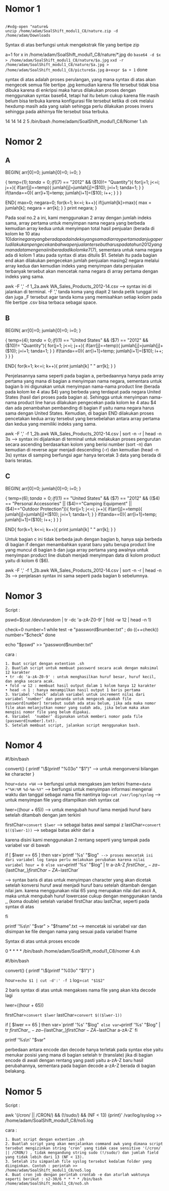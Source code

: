 # Nomor 1

```/#!/bin/bash

/#xdg-open "nature&
unzip /home/adam/SoalShift_modul1_C8/nature.zip -d /home/adam/Downloads
```

Syntax di atas berfungsi untuk mengekstrak file yang bertipe zip

a=1
for x in /home/adam/SoalShift_modul1_C8/nature/*.jpg
do
`base64 -d $x > /home/adam/SoalShift_modul1_C8/nature/$a.jpg`
`xxd -r /home/adam/SoalShift_modul1_C8/nature/$a.jpg > /home/adam/SoalShift_modul1_C8/picture$a.jpg`
a=`expr $a + 1`
done

syntax di atas adalah proses perulangan, yang mana syntax di atas akan mengecek semua file bertipe .jpg kemudian karena file tersebut tidak bisa dibuka karena di enkripsi maka harus dilakukan proses dengan menggunakan syntax base64, tetapi hal itu belum cukup karena file masih belum bisa terbuka karena konfigurasi file tersebut ketika di cek melalui hexdump masih ada yang salah sehingga perlu dilakukan proses invers sehingga pada akhirnya file tersebut bisa terbuka.

14 14 14 2 5 /bin/bash /home/adam/SoalShift_modul1_C8/Nomer 1.sh


# Nomor 2
## A
BEGIN{
   arr[0]=0;
   jumlah[0]=0;
   i=0;
}

{
   temp=($1);
   tanda=0;
   if(($7) == "2012" && ($10)!= "Quantity"){
	   for(j=1; j<=i; j++){
	      if(arr[j]==temp){
		 jumlah[j]=jumlah[j]+($10);
		 j=i+1;
		 tanda=1;
	      }
	   }
	   if(tanda==0){
	      arr[i+1]=temp;
	      jumlah[i+1]=($10);
	      i++;
	   }
   }
}

END{
   max=0;
   negara=0;
   for(k=1; k<=i; k++){
      if(jumlah[k]>max){
	 max = jumlah[k];
	 negara = arr[k];
      }
   }
   print negara;
}

   Pada soal no.2 a ini, kami menggunakan 2 array dengan jumlah indeks sama, array pertama untuk menyimpan nama negara yang berbeda kemudian array kedua untuk menyimpan total hasil penjualan (berada di kolom ke 10 atau $10) dari negara yang berada pada indeks yang sama di array pertama dan juga perlu dilakukan pengecekan bahwa penjualan tersebut harus pada tahun 2012 yang mana data mengenai ini berada di kolom ke 7($7), sementara untuk nama negara ada di kolom 1 atau pada syntax di atas ditulis $1. Setelah itu pada bagian end akan dilakukan pengecekan jumlah penjualan masing2 negara melalui array kedua dan kemudian indeks yang menyimpan data penjualan terbanyak tersebut akan mencetak nama negara di array pertama dengan indeks yang sama.

awk -F ',' -f 1_2a.awk WA_Sales_Products_2012-14.csv --> syntax ini di jalankan di terminal. -F ',' tanda koma yang diapit 2 tanda petik tunggal ini dan juga _F tersebut agar tanda koma yang memisahkan setiap kolom pada file bertipe .csv bisa terbaca sebagai space. 

## B

BEGIN{
   arr[0]=0;
   jumlah[0]=0;
   i=0;
}

{
   temp=($4);
   tanda=0;
   if(($1) == "United States" && ($7) == "2012" && ($10)!= "Quantity"){
	   for(j=1; j<=i; j++){
	      if(arr[j]==temp){
		 jumlah[j]=jumlah[j]+($10);
		 j=i+1;
		 tanda=1;
	      }
	   }
	   if(tanda==0){
	      arr[i+1]=temp;
	      jumlah[i+1]=($10);
	      i++;
	   }
   }
}

END{
   for(k=1; k<=i; k++){
      print jumlah[k] " " arr[k];
   }
}

   Penjelasannya sama seperti pada bagian a, perbedaannya hanya pada array pertama yang mana di bagian a menyimpan nama negara, sementara untuk bagian b ini digunakan untuk menyimpan nama-nama product line (berada pada kolom ke 4 atau $4) yang berbeda yang terdapat pada negara United States (hasil dari proses pada bagian a). Sehingga untuk menyimpan nama-nama product line harus dilakukan pengecekan pada kolom ke 4 atau $4 dan ada penambahan pembanding di bagian if yaitu nama negara harus sama dengan United States. Kemudian, di bagian END dilakukan proses pencetakan kedua array tersebut yang bersebelahan antara array pertama dan kedua yang memiliki indeks yang sama.

awk -F ',' -f 1_2b.awk WA_Sales_Products_2012-14.csv | sort -n -r | head -n 3s --> syntax ini dijalankan di terminal untuk melakukan proses pengurutan secara ascending berdasarkan kolom yang berisi number (sort -n) dan kemudian di reverse agar menjadi descending (-r) dan kemudian (head -n 3s) syntax di samping berfungsi agar hanya tercetak 3 data yang berada di baris teratas.

## C
BEGIN{
   arr[0]=0;
   jumlah[0]=0;
   i=0;
}

{
   temp=($6);
   tanda=0;
   if(($1) == "United States" && ($7) == "2012" && (($4) == "Personal Accessories" || ($4)=="Camping Equipment" || ($4)=="Outdoor Protection")){
	   for(j=1; j<=i; j++){
	      if(arr[j]==temp){
		 jumlah[j]=jumlah[j]+($10);
		 j=i+1;
		 tanda=1;
	      }
	   }
	   if(tanda==0){
	      arr[i+1]=temp;
	      jumlah[i+1]=($10);
	      i++;
	   }
   }
}

END{
   for(k=1; k<=i; k++){
      print jumlah[k] " " arr[k];
   }
}

   Untuk bagian c ini tidak berbeda jauh dengan bagian b, hanya saja berbeda di bagian if dengan menambahkan syarat baru yaitu berupa product line yang muncul di bagian b dan juga array pertama yang awalnya untuk menyimpan product line diubah menjadi menyimpan data di kolom product yaitu di kolom 6 ($6).

awk -F ',' -f 1_2b.awk WA_Sales_Products_2012-14.csv | sort -n -r | head -n 3s --> penjelasan syntax ini sama seperti pada bagian b sebelumnya.

# Nomor 3
Script :

pswd=$(cat /dev/urandom | tr -dc 'a-zA-Z0-9' | fold -w 12 | head -n 1)

check=0
number=1
while test -e "password$number.txt" ;
do ((++check))
number="$check"
done

echo "$pswd" >> "password$number.txt"

cara :

    1. Buat script dengan extention .sh 
    2. Buatlah script untuk membuat password secara acak dengan maksimal 12 karakter 
    • tr -dc 'a-zA-Z0-9' : untuk menghasilkan huruf besar, huruf kecil, dan angka secara acak.
    • fold -w 12 : membuat hasil output dalam 1 kolom hanya 12 karakter
    • head -n 1 : hanya menampilkan hasil output 1 baris pertama
    3. Variabel ‘check’ adalah variabel untuk increment nilai dari variabel ‘number’ dan penanda untuk mengecek apakah file password[number] tersebut sudah ada atau belum, jika ada maka nomor file akan melanjutkan nomor yang sudah ada, jika belum maka akan mengisi nomor file yang belum dipakai. 
    4. Variabel  ‘number’ digunakan untuk memberi nomor pada file (password[number].txt).
    5. Setelah membuat script, jalankan script menggunakan bash.



# Nomor 4
#!/bin/bash

convert() {
    printf "\\$(printf "%03o" "$1")" --> untuk mengonversi bilangan ke character
}

hour=`date +%H` --> berfungsi untuk mengakses jam terkini
fname=`date +"%H:%M %d-%m-%Y"` --> berfungsi untuk menyimpan informasi mengenai waktu dan tanggal sebagai nama file nantinya
log=`cat /var/log/syslog` --> untuk menyimpan file yang ditampilkan oleh syntax cat

lwer=$(($hour + 65)) --> untuk mengubah huruf lama menjadi huruf baru setelah ditambah dengan jam terkini

firstChar=`convert $lwer` --> sebagai batas awal sampai z 
lastChar=`convert $(($lwer-1))` --> sebagai batas akhir dari a

karena disini kami menggunakan 2 rentang seperti yang tampak pada variabel var di bawah

if [ $lwer == 65 ]
then
    var=`printf '%s' "$log"` --> proses mencetak isi dari variabel log tanpa perlu melakukan perubahan karena nilai variabel hour = 0
else
    var=`printf '%s' "$log" | tr a-zA-Z ${firstChar,,}-za-${lastChar,,}$firstChar-ZA-$lastChar` 

--> syntax baris di atas untuk menyimpan character yang akan dicetak setelah konversi huruf awal menjadi huruf baru setelah ditambah dengan nilai jam. karena menggunakan nilai 65 yang merupakan nilai dari ascii A, maka untuk mengubah huruf lowercase cukup dengan menggunakan tanda ,, (koma double) setelah variabel firstChar atau lastChar, seperti pada syntax di atas

fi

printf '%s\n' "$var" > "$fname".txt --> mencetak isi variabel var dan disimpan ke file dengan nama yang sesuai pada variabel fname

Syntax di atas untuk proses encode

0 * * * * /bin/bash /home/adam/SoalShift_modul1_C8/nomer 4.sh

#!/bin/bash

convert() {
    printf "\\$(printf "%03o" "$1")"
}

hour=`echo $1 | cut -d':' -f 1`
log=`cat "$1$2"`

2 baris syntax di atas untuk mengakses nama file yang akan kita decode lagi

lwer=$(($hour + 65))

firstChar=`convert $lwer`
lastChar=`convert $(($lwer-1))`

if [ $lwer == 65 ]
then
    var=`printf '%s' "$log"`
else
    var=`printf '%s' "$log" | tr ${firstChar,,}-za-${lastChar,,}$firstChar-ZA-$lastChar a-zA-Z`
fi

printf '%s\n' "$var"

perbedaan antara encode dan decode hanya terletak pada syntax else yaitu menukar posisi yang mana di bagian setelah tr (translate) jika di bagian encode di awali dengan rentang yang pasti yaitu a-zA-Z baru hasil perubahannya, sementara pada bagian decode a-zA-Z berada di bagian belakang.

# Nomor 5
Script :

awk '(/cron/ || /CRON/) && (!/sudo/) && (NF < 13) {print}' /var/log/syslog >> /home/adam/SoalShift_modul1_C8/no5.log

cara :

    1. Buat script dengan extention .sh
    2. Buatlah script yang akan menjalankan command awk yang dimana script tersebut mengizinkan string ‘cron’ yang tidak case sensitive '(/cron/ || /CRON/) , tidak mengandung string sudo (!/sudo/) dan jumlah field yang tidak lebih dari 13 (NF < 13).
    3. Setelah itu simpanlah file syslog tersebut kedalam folder yang diinginkan. Contoh : perintah >> /home/adam/SoalShift_modul1_C8/no5.log
    4. Buat cron job dengan perintah crontab -e dan aturlah waktunya seperti berikut : s2-30/6 * * * * /bin/bash /home/adam/SoalShift_modul1_C8/no5.sh



